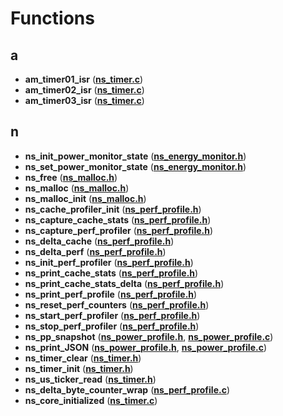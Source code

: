 
# Functions



## a

* **am\_timer01\_isr** ([**ns\_timer.c**](ns__timer_8c.md))
* **am\_timer02\_isr** ([**ns\_timer.c**](ns__timer_8c.md))
* **am\_timer03\_isr** ([**ns\_timer.c**](ns__timer_8c.md))


## n

* **ns\_init\_power\_monitor\_state** ([**ns\_energy\_monitor.h**](ns__energy__monitor_8h.md))
* **ns\_set\_power\_monitor\_state** ([**ns\_energy\_monitor.h**](ns__energy__monitor_8h.md))
* **ns\_free** ([**ns\_malloc.h**](ns__malloc_8h.md))
* **ns\_malloc** ([**ns\_malloc.h**](ns__malloc_8h.md))
* **ns\_malloc\_init** ([**ns\_malloc.h**](ns__malloc_8h.md))
* **ns\_cache\_profiler\_init** ([**ns\_perf\_profile.h**](ns__perf__profile_8h.md))
* **ns\_capture\_cache\_stats** ([**ns\_perf\_profile.h**](ns__perf__profile_8h.md))
* **ns\_capture\_perf\_profiler** ([**ns\_perf\_profile.h**](ns__perf__profile_8h.md))
* **ns\_delta\_cache** ([**ns\_perf\_profile.h**](ns__perf__profile_8h.md))
* **ns\_delta\_perf** ([**ns\_perf\_profile.h**](ns__perf__profile_8h.md))
* **ns\_init\_perf\_profiler** ([**ns\_perf\_profile.h**](ns__perf__profile_8h.md))
* **ns\_print\_cache\_stats** ([**ns\_perf\_profile.h**](ns__perf__profile_8h.md))
* **ns\_print\_cache\_stats\_delta** ([**ns\_perf\_profile.h**](ns__perf__profile_8h.md))
* **ns\_print\_perf\_profile** ([**ns\_perf\_profile.h**](ns__perf__profile_8h.md))
* **ns\_reset\_perf\_counters** ([**ns\_perf\_profile.h**](ns__perf__profile_8h.md))
* **ns\_start\_perf\_profiler** ([**ns\_perf\_profile.h**](ns__perf__profile_8h.md))
* **ns\_stop\_perf\_profiler** ([**ns\_perf\_profile.h**](ns__perf__profile_8h.md))
* **ns\_pp\_snapshot** ([**ns\_power\_profile.h**](ns__power__profile_8h.md), [**ns\_power\_profile.c**](ns__power__profile_8c.md))
* **ns\_print\_JSON** ([**ns\_power\_profile.h**](ns__power__profile_8h.md), [**ns\_power\_profile.c**](ns__power__profile_8c.md))
* **ns\_timer\_clear** ([**ns\_timer.h**](ns__timer_8h.md))
* **ns\_timer\_init** ([**ns\_timer.h**](ns__timer_8h.md))
* **ns\_us\_ticker\_read** ([**ns\_timer.h**](ns__timer_8h.md))
* **ns\_delta\_byte\_counter\_wrap** ([**ns\_perf\_profile.c**](ns__perf__profile_8c.md))
* **ns\_core\_initialized** ([**ns\_timer.c**](ns__timer_8c.md))





